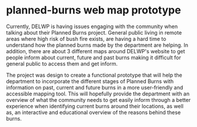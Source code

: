 # planned-burns web map prototype

Currently, DELWP is having issues engaging with the community when talking about their Planned Burns project. General public living in remote areas where high risk of bush fire exists, are having a hard time to understand how the planned burns made by the department are helping. In addition, there are about 3 different maps around DELWP's website to get people inform about current, future and past burns making it difficult for general public to access them and get inform.

The project was design to create a functional prototype that will help the department to incorporate the different stages of Planned Burns with information on past, current and future burns in a more user-friendly and accessible mapping tool. This will hopefully provide the department with an overview of what the community needs to get easily inform through a better experience when identifying current burns around their locations, as well as, an interactive and educational overview of the reasons behind these burns.
